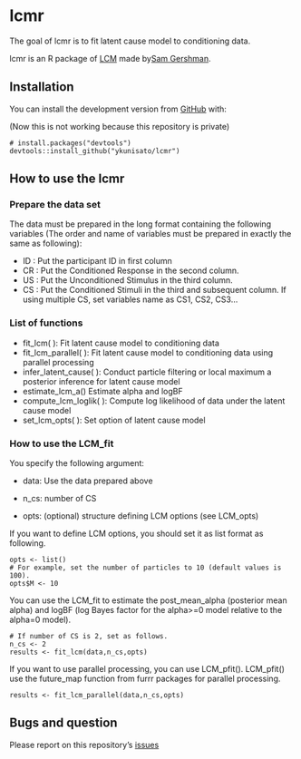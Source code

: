 
<!-- README.md is generated from README.Rmd. Please edit that file -->

# lcmr

<!-- badges: start -->

<!-- badges: end -->

The goal of lcmr is to fit latent cause model to conditioning data.

lcmr is an R package of [LCM](https://github.com/sjgershm/LCM) made
by[Sam Gershman](http://gershmanlab.webfactional.com/people/sam.html).

## Installation

You can install the development version from
[GitHub](https://github.com/) with:

(Now this is not working because this repository is private)

    # install.packages("devtools")
    devtools::install_github("ykunisato/lcmr")

## How to use the lcmr

### Prepare the data set

The data must be prepared in the long format containing the following
variables (The order and name of variables must be prepared in exactly
the same as following):

  - ID : Put the participant ID in first column
  - CR : Put the Conditioned Response in the second column.
  - US : Put the Unconditioned Stimulus in the third column.
  - CS : Put the Conditioned Stimuli in the third and subsequent column.
    If using multiple CS, set variables name as CS1, CS2, CS3…

### List of functions

  - fit\_lcm( ): Fit latent cause model to conditioning data
  - fit\_lcm\_parallel( ): Fit latent cause model to conditioning data
    using parallel processing
  - infer\_latent\_cause( ): Conduct particle filtering or local maximum
    a posterior inference for latent cause model
  - estimate\_lcm\_a() Estimate alpha and logBF
  - compute\_lcm\_loglik( ): Compute log likelihood of data under the
    latent cause model
  - set\_lcm\_opts( ): Set option of latent cause model

### How to use the LCM\_fit

You specify the following argument:

  - data: Use the data prepared above

  - n\_cs: number of CS

  - opts: (optional) structure defining LCM options (see LCM\_opts)

If you want to define LCM options, you should set it as list format as
following.

    opts <- list()
    # For example, set the number of particles to 10 (default values is 100).
    opts$M <- 10

You can use the LCM\_fit to estimate the post\_mean\_alpha (posterior
mean alpha) and logBF (log Bayes factor for the alpha\>=0 model relative
to the alpha=0 model).

    # If number of CS is 2, set as follows.
    n_cs <- 2
    results <- fit_lcm(data,n_cs,opts)

If you want to use parallel processing, you can use LCM\_pfit().
LCM\_pfit() use the future\_map function from furrr packages for
parallel processing.

    results <- fit_lcm_parallel(data,n_cs,opts)

## Bugs and question

Please report on this repository’s
[issues](https://github.com/ykunisato/lcmr/issues)
